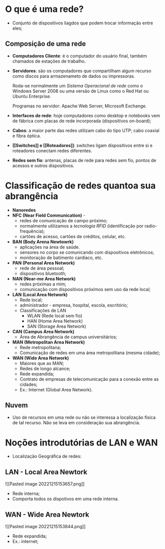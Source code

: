 # O que é uma rede?
- Conjunto de dispositivos liagdos que podem trocar informação entre eles;

## Composição de uma rede

- **Computadores Cliente**: é o computador do usuário final, também chamados de estações de trabalho.

- **Servidores**: são os computadores que compartilham algum recurso como discos para armazenameto de dados ou impressoras. 
  
  Roda-se normalmente um *Sistema Operacional de rede* como o Windows Server 2008 ou uma versão de Linux como o Red Hat ou Ubuntu Enterprise.
  
  Programas no servidor: Apache Web Server, Microsoft Exchange.

- **Interfaces de rede**: hoje computadores como desktop e notebooks vem de fábrica com placas de rede incorporada (dispositivos on-board);
- **Cabos**: a maior parte das redes utilizam cabo do tipo UTP; cabo coaxial e fibra óptica.
- **[[Switches]] e [[Roteadores]]**: switches ligam dispositivos entre si e roteadores conectam redes diferentes.
- **Redes sem fio**: antenas, placas de rede para redes sem fio, pontos de acessos e outros dispositivos.

# Classificação de redes quantoa sua abrangência
- **Nanoredes** 
- **NFC (Near Field Communication)** - 
	- redes de comunicação de campo próximo; 
	- normalmente utilizamos a *tecnologia RFID* (identificação por radio-frequência);
	- cartões de acesso, cartões de créditos, celular, etc.
- **BAN (Body Arena Newtowrk)**  
	- aplicações na área de saúde.
	- sensores no corpo se comunicando com dispositivos eletrônicos;
	- monitoração de batimento cardíaco, etc.
- **PAN (Personal Area Network)**
	- rede de área pessoal;
	- dispositivos bluetooth;
- **NAN (Near-me Area Network)**
	- redes próximas a mim;
	- comunicação com dispositivos próximos sem uso da rede local;
- **LAN (Local Area Network)**
	- Rede local;
	- administrador - empresa, hospital, escola, escritório;
	- Classificações de LAN
		- WLAN (Rede local sem fio)
		- HAN (Home Area Network)
		- SAN (Storage Area Network)
- **CAN (Campus Area Network)**
	- Área de Abrangência de campus universitários;
- **MAN (Metropolitan Area Network)**
	- Rede metropolitana;
	- Comunicação de redes em uma área metropolitana (mesma cidade);
- **WAN (Wide Area Network)**
	- Maiores que as MAN;
	- Redes de longo alcance;
	- Rede expandida;
	- Contrato de empresas de telecomunicação para a conexão entre as cidades;
	- Ex.: Internet (Global Area Network).

## Nuvem
- Uso de recursos em uma rede ou não se interessa a localização física de tal recurso. Não se leva em consideração sua abrangência.

# Noções introdutórias de LAN e WAN
- Localização Geográfica de redes:

## LAN - Local Area Newtork
![[Pasted image 20221215153657.png]]
- Rede interna;
- Comporta todos os dispotivos em uma rede interna.

## WAN - Wide Area Newtork
![[Pasted image 20221215153844.png]]
- Rede expandida;
- Ex.: internet;